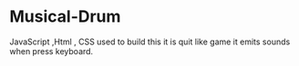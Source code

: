# Musical-Drum
JavaScript ,Html , CSS used to build this it is quit like game it emits sounds when press keyboard.
